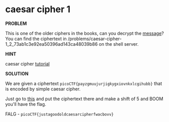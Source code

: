 # caesar cipher 1

__PROBLEM__

This is one of the older ciphers in the books, can you decrypt the [message](./ciphertext)? You can find the ciphertext in /problems/caesar-cipher-1_2_73ab1c3e92ea50396ad143ca48039b86 on the shell server.

__HINT__

caesar cipher [tutorial](https://learncryptography.com/classical-encryption/caesar-cipher)

__SOLUTION__

We are given a ciphertext `picoCTF{payzgmuujurjigkygxiovnkxlcgihubb}` that is encoded by simple caesar cipher.

Just go to [this](https://cryptii.com/pipes/caesar-cipher) and put the ciphertext there and make a shift of 5 and BOOM you'll have the flag.

FALG - `picoCTF{justagoodoldcaesarcipherfwacbovv}`


